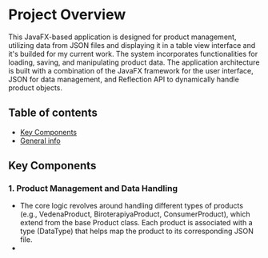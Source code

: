 # Project Overview
This JavaFX-based application is designed for product management, utilizing data from JSON files and displaying it in a table view interface and it's builded for my current work. The system incorporates functionalities for loading, saving, and manipulating product data. The application architecture is built with a combination of the JavaFX framework for the user interface, JSON for data management, and Reflection API to dynamically handle product objects.

## Table of contents
* [Key Components](#key-components)
* [General info](#general-info)

## Key Components
### 1. Product Management and Data Handling
* The core logic revolves around handling different types of products (e.g., VedenaProduct, BiroterapiyaProduct, ConsumerProduct), which extend from the base Product class. Each product is associated with a type (DataType) that helps map the product to its corresponding JSON file.
* 

